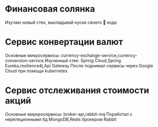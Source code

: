# Финансовая солянка
Изучаю новый стек, выкладывай куски своего 💩 кода
# Сервис конвертации валют 
Основные микросервисы: currency-exchange-service,currency-conversion-service
Изученный стек: Spring Cloud,Spring Eureka,resilience4j,Api Gateway
После поднимал сервисы через Google Cloud при помощи kubernetes
# Сервис отслеживания стоимости акций
Основные миркросервисы: broker-api,rabbit-mq
Поработал с нереляционными бд MongoDB,Redis брокером Rabbit

